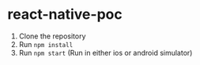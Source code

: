 # react-native-poc

1. Clone the repository
2. Run `npm install`
3. Run `npm start` (Run in either ios or android simulator)
